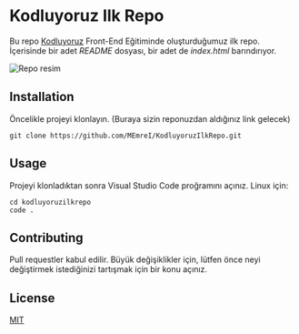 # Kodluyoruz Ilk Repo
Bu repo [Kodluyoruz](https://www.kodluyoruz.org/) Front-End Eğitiminde oluşturduğumuz ilk repo. İçerisinde bir adet *README* dosyası, bir adet de *index.html* barındırıyor.

![Repo resim](https://i.hizliresim.com/95245bz.jpg)

## Installation 
Öncelikle projeyi klonlayın. (Buraya sizin reponuzdan aldığınız link gelecek)

```
git clone https://github.com/MEmreI/KodluyoruzIlkRepo.git

```

## Usage 
Projeyi klonladıktan sonra Visual Studio Code proğramını açınız. 
Linux için:
 
 ```
 cd kodluyoruzilkrepo 
 code .

 ```

 ## Contributing 
 Pull requestler kabul edilir. Büyük değişiklikler için, lütfen önce neyi değiştirmek istediğinizi tartışmak için bir konu açınız. 

 ## License 
 [MIT](https://choosealicense.com/licenses/mit/)
